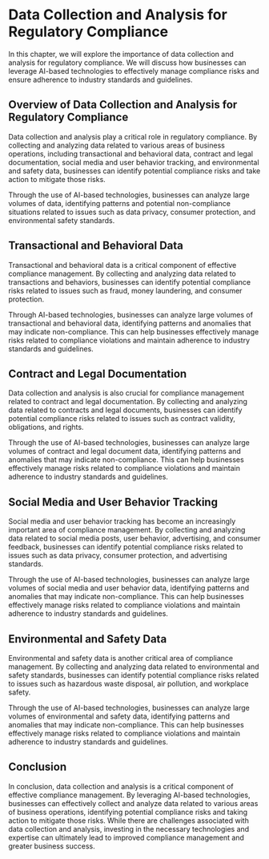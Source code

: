 Data Collection and Analysis for Regulatory Compliance
======================================================

In this chapter, we will explore the importance of data collection and analysis for regulatory compliance. We will discuss how businesses can leverage AI-based technologies to effectively manage compliance risks and ensure adherence to industry standards and guidelines.

Overview of Data Collection and Analysis for Regulatory Compliance
------------------------------------------------------------------

Data collection and analysis play a critical role in regulatory compliance. By collecting and analyzing data related to various areas of business operations, including transactional and behavioral data, contract and legal documentation, social media and user behavior tracking, and environmental and safety data, businesses can identify potential compliance risks and take action to mitigate those risks.

Through the use of AI-based technologies, businesses can analyze large volumes of data, identifying patterns and potential non-compliance situations related to issues such as data privacy, consumer protection, and environmental safety standards.

Transactional and Behavioral Data
---------------------------------

Transactional and behavioral data is a critical component of effective compliance management. By collecting and analyzing data related to transactions and behaviors, businesses can identify potential compliance risks related to issues such as fraud, money laundering, and consumer protection.

Through AI-based technologies, businesses can analyze large volumes of transactional and behavioral data, identifying patterns and anomalies that may indicate non-compliance. This can help businesses effectively manage risks related to compliance violations and maintain adherence to industry standards and guidelines.

Contract and Legal Documentation
--------------------------------

Data collection and analysis is also crucial for compliance management related to contract and legal documentation. By collecting and analyzing data related to contracts and legal documents, businesses can identify potential compliance risks related to issues such as contract validity, obligations, and rights.

Through the use of AI-based technologies, businesses can analyze large volumes of contract and legal document data, identifying patterns and anomalies that may indicate non-compliance. This can help businesses effectively manage risks related to compliance violations and maintain adherence to industry standards and guidelines.

Social Media and User Behavior Tracking
---------------------------------------

Social media and user behavior tracking has become an increasingly important area of compliance management. By collecting and analyzing data related to social media posts, user behavior, advertising, and consumer feedback, businesses can identify potential compliance risks related to issues such as data privacy, consumer protection, and advertising standards.

Through the use of AI-based technologies, businesses can analyze large volumes of social media and user behavior data, identifying patterns and anomalies that may indicate non-compliance. This can help businesses effectively manage risks related to compliance violations and maintain adherence to industry standards and guidelines.

Environmental and Safety Data
-----------------------------

Environmental and safety data is another critical area of compliance management. By collecting and analyzing data related to environmental and safety standards, businesses can identify potential compliance risks related to issues such as hazardous waste disposal, air pollution, and workplace safety.

Through the use of AI-based technologies, businesses can analyze large volumes of environmental and safety data, identifying patterns and anomalies that may indicate non-compliance. This can help businesses effectively manage risks related to compliance violations and maintain adherence to industry standards and guidelines.

Conclusion
----------

In conclusion, data collection and analysis is a critical component of effective compliance management. By leveraging AI-based technologies, businesses can effectively collect and analyze data related to various areas of business operations, identifying potential compliance risks and taking action to mitigate those risks. While there are challenges associated with data collection and analysis, investing in the necessary technologies and expertise can ultimately lead to improved compliance management and greater business success.
